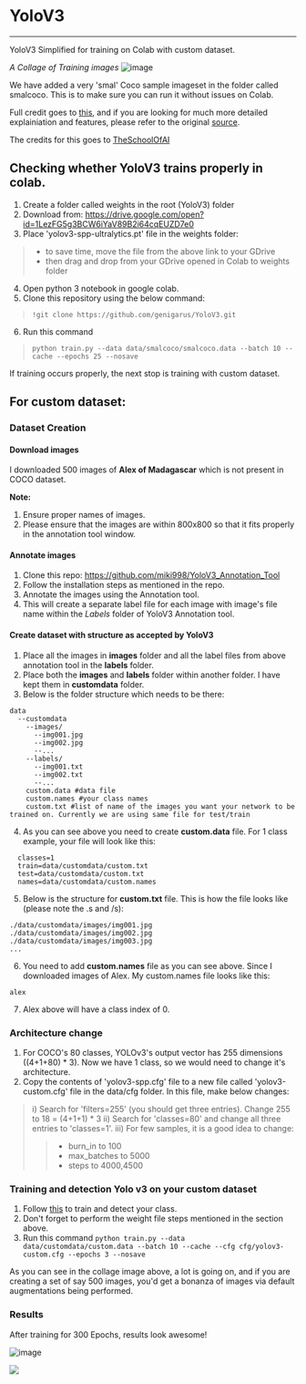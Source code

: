 # YoloV3
________
YoloV3 Simplified for training on Colab with custom dataset. 

_A Collage of Training images_
![image](https://github.com/genigarus/YoloV3/blob/master/output/train.png)


We have added a very 'smal' Coco sample imageset in the folder called smalcoco. This is to make sure you can run it without issues on Colab.

Full credit goes to [this](https://github.com/ultralytics/yolov3), and if you are looking for much more detailed explainiation and features, please refer to the original [source](https://github.com/ultralytics/yolov3).

The credits for this goes to [TheSchoolOfAI](https://github.com/theschoolofai/YoloV3)

## Checking whether YoloV3 trains properly in colab. 
1. Create a folder called weights in the root (YoloV3) folder
2. Download from: https://drive.google.com/open?id=1LezFG5g3BCW6iYaV89B2i64cqEUZD7e0
3. Place 'yolov3-spp-ultralytics.pt' file in the weights folder:
  > * to save time, move the file from the above link to your GDrive
  > * then drag and drop from your GDrive opened in Colab to weights folder
4. Open python 3 notebook in google colab.
5. Clone this repository using the below command:
> `!git clone https://github.com/genigarus/YoloV3.git`
6. Run this command
> `python train.py --data data/smalcoco/smalcoco.data --batch 10 --cache --epochs 25 --nosave`

If training occurs properly, the next stop is training with custom dataset.

## For custom dataset:

### Dataset Creation

#### Download images

I downloaded 500 images of **Alex of Madagascar** which is not present in COCO dataset.

**Note:**
1. Ensure proper names of images.
2. Please ensure that the images are within 800x800 so that it fits properly in the annotation tool window.

#### Annotate images
1. Clone this repo: https://github.com/miki998/YoloV3_Annotation_Tool
2. Follow the installation steps as mentioned in the repo. 
3. Annotate the images using the Annotation tool.
4. This will create a separate label file for each image with image's file name within the *Labels* folder of YoloV3 Annotation tool.

#### Create dataset with structure as accepted by YoloV3

1. Place all the images in **images** folder and all the label files from above annotation tool in the **labels** folder.
2. Place both the **images** and **labels** folder within another folder. I have kept them in **customdata** folder.
3. Below is the folder structure which needs to be there:
```
data
  --customdata
    --images/
      --img001.jpg
      --img002.jpg
      --...
    --labels/
      --img001.txt
      --img002.txt
      --...
    custom.data #data file
    custom.names #your class names
    custom.txt #list of name of the images you want your network to be trained on. Currently we are using same file for test/train
```
4. As you can see above you need to create **custom.data** file. For 1 class example, your file will look like this:
```
  classes=1
  train=data/customdata/custom.txt
  test=data/customdata/custom.txt 
  names=data/customdata/custom.names
```
5. Below is the structure for **custom.txt** file. This is how the file looks like (please note the .s and /s):
```
./data/customdata/images/img001.jpg
./data/customdata/images/img002.jpg
./data/customdata/images/img003.jpg
...
```
6. You need to add **custom.names** file as you can see above. Since I downloaded images of Alex. My custom.names file looks like this:
```
alex
```
7. Alex above will have a class index of 0. 


### Architecture change
1. For COCO's 80 classes, YOLOv3's output vector has 255 dimensions ((4+1+80) * 3). Now we have 1 class, so we would need to change it's architecture.
2. Copy the contents of 'yolov3-spp.cfg' file to a new file called 'yolov3-custom.cfg' file in the data/cfg folder. In this file, make below changes:
 >i) Search for 'filters=255' (you should get three entries). Change 255 to 18 = (4+1+1) * 3
 >ii) Search for 'classes=80' and change all three entries to 'classes=1'.
 >iii) For few samples, it is a good idea to change:
  >>* burn_in to 100
  >>* max_batches to 5000
  >>* steps to 4000,4500

### Training and detection Yolo v3 on your custom dataset
1. Follow [this]() to train and detect your class.
2. Don't forget to perform the weight file steps mentioned in the section above. 
3. Run this command `python train.py --data data/customdata/custom.data --batch 10 --cache --cfg cfg/yolov3-custom.cfg --epochs 3 --nosave`

As you can see in the collage image above, a lot is going on, and if you are creating a set of say 500 images, you'd get a bonanza of images via default augmentations being performed. 


### Results
After training for 300 Epochs, results look awesome!

![image](https://github.com/genigarus/YoloV3/blob/master/output/download.jpg)

[![](https://img.youtube.com/vi/e1D-shteTAI/0.jpg)](https://www.youtube.com/watch?v=e1D-shteTAI)
